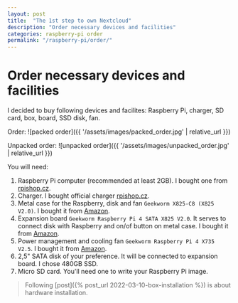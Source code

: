 ```yaml
---
layout: post
title:  "The 1st step to own Nextcloud"
description: "Order necessary devices and facilities"
categories: raspberry-pi order
permalink: "/raspberry-pi/order/"
---
```

# Order necessary devices and facilities

I decided to buy following devices and facilites: Raspberry Pi, charger, SD card, box, board, SSD disk, fan.

Order: ![packed order]({{ '/assets/images/packed_order.jpg' | relative_url }})

Unpacked order: ![unpacked order]({{ '/assets/images/unpacked_order.jpg' | relative_url }})

You will need:
1. Raspberry Pi computer (recommended at least 2GB). I bought one from [rpishop.cz](https://rpishop.cz/raspberry-pi-4b/1599-raspberry-pi-4-model-b-2gb-ram-765756931175.html).
2. Charger. I bought official charger [rpishop.cz](https://rpishop.cz/zdroje/1595-OFI045.html).
3. Metal case for the Raspberry, disk and fan `Geekworm X825-C8 (X825 V2.0)`. I bought it from [Amazon](https://www.amazon.de/gp/product/B09295FHBW/ref=ppx_yo_dt_b_asin_title_o00_s00?ie=UTF8&psc=1).
4. Expansion board `Geekworm Raspberry Pi 4 SATA X825 V2.0`. It serves to connect disk with Raspberry and on/of button on metal case. I bought it from [Amazon](https://www.amazon.de/gp/product/B091JSRQ9C/ref=ppx_yo_dt_b_asin_title_o00_s00?ie=UTF8&psc=1).
5. Power management and cooling fan `Geekworm Raspberry Pi 4 X735 V2.5`. I bought it from [Amazon](https://www.amazon.de/gp/product/B07NLR49L1/ref=ppx_yo_dt_b_asin_title_o00_s00?ie=UTF8&psc=1).
6. 2,5" SATA disk of your preference. It will be connected to expansion board. I chose 480GB SSD.
7. Micro SD card. You'll need one to write your Raspberry Pi image.

> Following [post]({% post_url 2022-03-10-box-installation %}) is about hardware installation.
